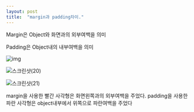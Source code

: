 ```yaml
---
layout: post
title:  "margin과 padding차이."
---
```


Margin은 Object와 화면과의 외부여백을 의미

Padding은 Object내의 내부여백을 의미 

![img](https://user-images.githubusercontent.com/72345833/135263544-0569028b-1cb8-46c8-9c9a-f0f2515a61c9.png)

![스크린샷(20)](https://user-images.githubusercontent.com/72345833/135264477-16df2c29-9b32-43b8-8c6f-e6a28759c2f1.png)

![스크린샷(21)](https://user-images.githubusercontent.com/72345833/135264486-4c1b8f64-0954-4d37-ae49-deb0ca59960e.png)

margin을 사용한 빨간 사각형은 화면왼쪽과의 외부여백을 주었다.
padding을 사용한 파란 사각형은 object내부에서 위쪽으로 파란여백을 주었다
